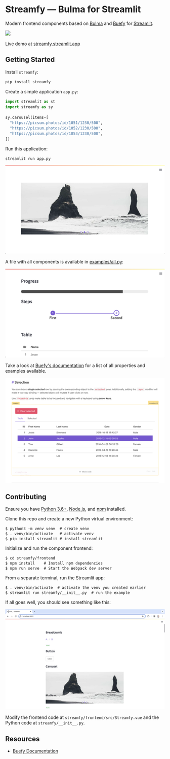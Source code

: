 # Streamfy — Bulma for Streamlit

Modern frontend components based on [Bulma](https://bulma.io/) and [Buefy](https://buefy.org/) for [Streamlit](https://streamlit.io/).

[![](images/streamfy.gif)](https://streamfy.streamlit.app/)

Live demo at [streamfy.streamlit.app](https://streamfy.streamlit.app/)

## Getting Started

Install `streamfy`:

```bash
pip install streamfy
```

Create a simple application `app.py`:

```py
import streamlit as st
import streamfy as sy

sy.carousel(items=[
  "https://picsum.photos/id/1051/1230/500",
  "https://picsum.photos/id/1052/1230/500",
  "https://picsum.photos/id/1053/1230/500",
])
```

Run this application:

```
streamlit run app.py
```

![](images/carousel.png)

A file with all components is available in [examples/all.py](examples/app.py):

![](images/components.png)

Take a look at [Buefy's documentation](https://buefy.org/documentation) for a list of all properties and examples available.

[![](images/buefy.png)](https://buefy.org/documentation)

## Contributing

Ensure you have [Python 3.6+](https://www.python.org/downloads/), [Node.js](https://nodejs.org), and [npm](https://docs.npmjs.com/downloading-and-installing-node-js-and-npm) installed.

Clone this repo and create a new Python virtual environment:

```
$ python3 -m venv venv  # create venv
$ . venv/bin/activate   # activate venv
$ pip install streamlit # install streamlit
```

Initialize and run the component frontend:

```
$ cd streamfy/frontend
$ npm install    # Install npm dependencies
$ npm run serve  # Start the Webpack dev server
```

From a separate terminal, run the Streamlit app:

```
$ . venv/bin/activate  # activate the venv you created earlier
$ streamlit run streamfy/__init__.py  # run the example
```

If all goes well, you should see something like this:

![](images/development.png)

Modify the frontend code at `streamfy/frontend/src/Streamfy.vue` and the Python code at `streamfy/__init__.py`.

## Resources

- [Buefy Documentation](https://buefy.org/documentation/steps)
